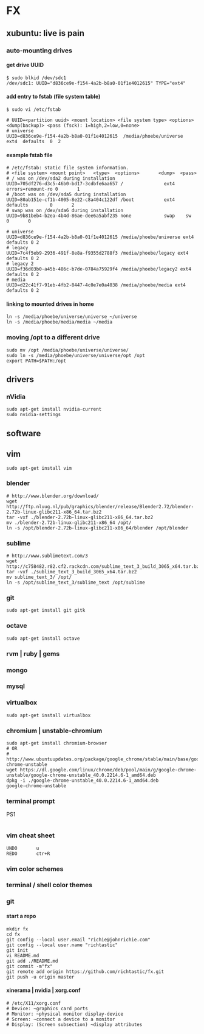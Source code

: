# FX
## xubuntu: live is pain

### auto-mounting drives
#### get drive UUID
```
$ sudo blkid /dev/sdc1
/dev/sdc1: UUID="d836ce9e-f154-4a2b-b8a0-01f1e4012615" TYPE="ext4" 
```
#### add entry to fstab (file system table)
```
$ sudo vi /etc/fstab

# UUID=<partition uuid> <mount location> <file system type> <options> <dump(backup)> <pass (fsck): 1=high,2=low,0=none>
# universe
UUID=d836ce9e-f154-4a2b-b8a0-01f1e4012615  /media/phoebe/universe  ext4  defaults  0  2
```
#### example fstab file
```
# /etc/fstab: static file system information.
# <file system> <mount point>   <type>  <options>       <dump>  <pass>
# / was on /dev/sda2 during installation
UUID=705df276-d3c5-46b0-bd17-3cdbfe6aa657 /               ext4    errors=remount-ro 0       1
# /boot was on /dev/sda5 during installation
UUID=80ab151e-cf1b-4005-8e22-c8a404c122df /boot           ext4    defaults        0       2
# swap was on /dev/sda6 during installation
UUID=9b81beb4-b2ea-4b4d-86ae-dee6a5abf235 none            swap    sw              0       0

# universe
UUID=d836ce9e-f154-4a2b-b8a0-01f1e4012615 /media/phoebe/universe ext4 defaults 0 2
# legacy
UUID=7c4f5eb9-2936-491f-8e8a-f9355d2788f3 /media/phoebe/legacy ext4 defaults 0 2
# legacy 2
UUID=f36d03b0-a45b-486c-b7de-0784a75929f4 /media/phoebe/legacy2 ext4 defaults 0 2
# media
UUID=d22c41f7-91eb-4fb2-8447-4c0e7e0a4038 /media/phoebe/media ext4 defaults 0 2
```

#### linking to mounted drives in home
```
ln -s /media/phoebe/universe/universe ~/universe
ln -s /media/phoebe/media/media ~/media

```

### moving /opt to a different drive
```
sudo mv /opt /media/phoebe/universe/universe/
sudo ln -s /media/phoebe/universe/universe/opt /opt
export PATH=$PATH:/opt
```


## drivers

### nVidia
```
sudo apt-get install nvidia-current
sudo nvidia-settings
```

## software

## vim
```
sudo apt-get install vim
```

### blender
```
# http://www.blender.org/download/
wget http://ftp.nluug.nl/pub/graphics/blender/release/Blender2.72/blender-2.72b-linux-glibc211-x86_64.tar.bz2
tar -vxf ./blender-2.72b-linux-glibc211-x86_64.tar.bz2 
mv ./blender-2.72b-linux-glibc211-x86_64 /opt/
ln -s /opt/blender-2.72b-linux-glibc211-x86_64/blender /opt/blender
```

### sublime
```
# http://www.sublimetext.com/3
wget http://c758482.r82.cf2.rackcdn.com/sublime_text_3_build_3065_x64.tar.bz2
tar -vxf ./sublime_text_3_build_3065_x64.tar.bz2
mv sublime_text_3/ /opt/
ln -s /opt/sublime_text_3/sublime_text /opt/sublime
```

### git
```
sudo apt-get install git gitk
```


### octave
```
sudo apt-get install octave
```

### rvm | ruby | gems


### mongo

### mysql

### virtualbox
```
sudo apt-get install virtualbox
```

### chromium | unstable-chromium
```
sudo apt-get install chromium-browser
# OR
# http://www.ubuntuupdates.org/package/google_chrome/stable/main/base/google-chrome-unstable
wget https://dl.google.com/linux/chrome/deb/pool/main/g/google-chrome-unstable/google-chrome-unstable_40.0.2214.6-1_amd64.deb
dpkg -i ./google-chrome-unstable_40.0.2214.6-1_amd64.deb
google-chrome-unstable
```


### terminal prompt
PS1
```
```

### vim cheat sheet
```
UNDO       u
REDO       ctr+R
```

### vim color schemes



### terminal / shell color themes



### git

#### start a repo
```
mkdir fx
cd fx
git config --local user.email "richie@johnrichie.com"
git config --local user.name "richtastic"
git init
vi README.md
git add ./README.md
git commit -m"fx"
git remote add origin https://github.com/richtastic/fx.git
git push -u origin master
```



#### xinerama | nvidia | xorg.conf
```
# /etc/X11/xorg.conf
# Device: ~graphics card ports
# Monitor: ~physical monitor display-device
# Screen: ~connect a device to a monitor
# Display: (Screen subsection) ~display attributes


```

